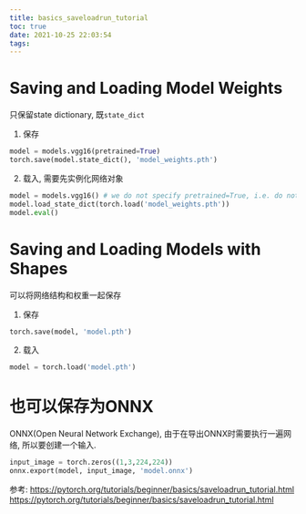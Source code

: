 ```yaml
---
title: basics_saveloadrun_tutorial
toc: true
date: 2021-10-25 22:03:54
tags:
---
```



# Saving and Loading Model Weights
只保留state dictionary, 既`state_dict`


1. 保存
```python
model = models.vgg16(pretrained=True)
torch.save(model.state_dict(), 'model_weights.pth')
```

2. 载入, 需要先实例化网络对象
```python
model = models.vgg16() # we do not specify pretrained=True, i.e. do not load default weights
model.load_state_dict(torch.load('model_weights.pth'))
model.eval()
```

# Saving and Loading Models with Shapes
可以将网络结构和权重一起保存

1. 保存
```python
torch.save(model, 'model.pth')
```

2. 载入
```python
model = torch.load('model.pth')
```


# 也可以保存为ONNX
ONNX(Open Neural Network Exchange), 由于在导出ONNX时需要执行一遍网络, 所以要创建一个输入.

```python
input_image = torch.zeros((1,3,224,224))
onnx.export(model, input_image, 'model.onnx')
```


参考:
https://pytorch.org/tutorials/beginner/basics/saveloadrun_tutorial.html
https://pytorch.org/tutorials/beginner/basics/saveloadrun_tutorial.html

